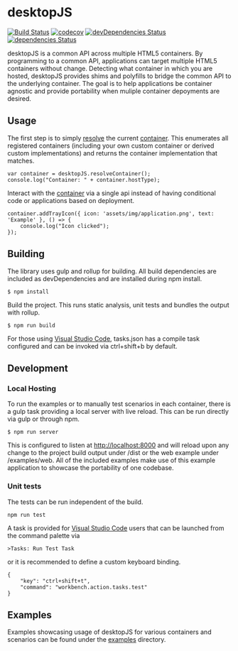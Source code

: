 desktopJS
==========
[![Build Status](https://travis-ci.org/Morgan-Stanley/desktopJS.svg?branch=master)](https://travis-ci.org/Morgan-Stanley/desktopJS)
[![codecov](https://codecov.io/gh/Morgan-Stanley/desktopJS/branch/master/graph/badge.svg)](https://codecov.io/gh/Morgan-Stanley/desktopJS)
[![devDependencies Status](https://david-dm.org/Morgan-Stanley/desktopJS/dev-status.svg)](https://david-dm.org/Morgan-Stanley/desktopJS?type=dev)
[![dependencies Status](https://david-dm.org/Morgan-Stanley/desktopJS/status.svg)](https://david-dm.org/Morgan-Stanley/desktopJS)

desktopJS is a common API across multiple HTML5 containers. By programming to a
common API, applications can target multiple HTML5 containers without change. Detecting
what container in which you are hosted, desktopJS provides shims and polyfills to
bridge the common API to the underlying container.  The goal is to help applications be
container agnostic and provide portability when muliple container depoyments are desired.

Usage
---------------

The first step is to simply [resolve](https://morgan-stanley.github.io/desktopJS/modules/_registry_.html#resolvecontainer) the current [container](https://morgan-stanley.github.io/desktopJS/interfaces/_container_.container.html). This enumerates
all registered containers (including your own custom container or derived custom implementations) and
returns the container implementation that matches.

```
var container = desktopJS.resolveContainer();
console.log("Container: " + container.hostType);
```

Interact with the [container](https://morgan-stanley.github.io/desktopJS/interfaces/_container_.container.html) via a single api instead of having conditional code or applications
based on deployment.

```
container.addTrayIcon({ icon: 'assets/img/application.png', text: 'Example' }, () => {
	console.log("Icon clicked");
});
```

Building
-------
The library uses gulp and rollup for building.  All build dependencies are included as
devDependencies and are installed during npm install.

```
$ npm install
```

Build the project.  This runs static analysis, unit tests and bundles the output with
rollup.

```
$ npm run build
```

For those using [Visual Studio Code](https://code.visualstudio.com/), tasks.json has a compile task
configured and can be invoked via ctrl+shift+b by default.

Development
-----------

### Local Hosting

To run the examples or to manually test scenarios in each container, there is a gulp task providing
a local server with live reload.  This can be run directly via gulp or through npm.

```
$ npm run server
```

This is configured to listen at [http://localhost:8000](http://localhost:8000) and will reload upon
any change to the project build output under /dist or the web example under /examples/web.  All of the
included examples make use of this example application to showcase the portability of one
codebase.

### Unit tests

The tests can be run independent of the build.

```
npm run test
```

A task is provided for [Visual Studio Code](https://code.visualstudio.com/) users that can be launched
from the command palette via

```
>Tasks: Run Test Task
```

or it is recommended to define a custom keyboard binding.

```
{
    "key": "ctrl+shift+t",
    "command": "workbench.action.tasks.test"
}
``` 

Examples
--------
Examples showcasing usage of desktopJS for various containers and scenarios can be found under
the [examples](examples/README.md) directory.

